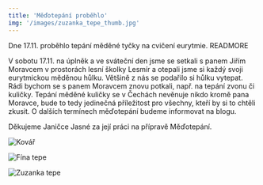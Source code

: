 ```yaml
---
title: 'Měďotepání proběhlo'
img: '/images/zuzanka_tepe_thumb.jpg'
---
```


Dne 17.11. proběhlo tepání měděné tyčky na cvičení eurytmie.
READMORE

V sobotu 17.11. na úplněk a ve sváteční den jsme se setkali s panem Jiřím Moravcem v prostorách lesní školky Lesmír a otepali jsme si každý svoji eurytmickou měděnou hůlku.
Většině z nás se podařilo si hůlku vytepat. Rádi bychom se s panem Moravcem znovu potkali, např. na tepání zvonu či kuličky. Tepání měděné kuličky se v Čechách nevěnuje nikdo kromě pana Moravce, bude to tedy jedinečná příležitost pro všechny, kteří by si to chtěli zkusit. O dalších termínech měďotepání budeme informovat na blogu.

Děkujeme Janičce Jasné za její práci na přípravě Měďotepání.

![Kovář](/images/kovar.jpg)

![Fína tepe](/images/fina_tepe.jpg)

![Zuzanka tepe](/images/zuzanka_tepe.jpg)

